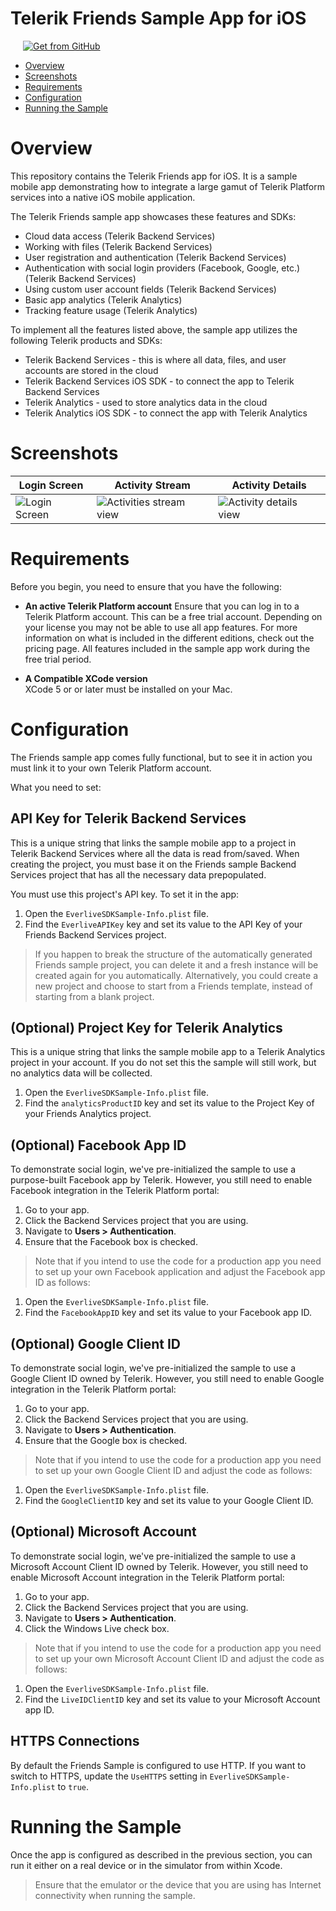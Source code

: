 
# Telerik Friends Sample App for iOS

<a href="https://github.com/telerik/platform-friends-ios" target="_blank"><img style="padding-left:20px" src="http://docs.telerik.com/platform/samples/images/get-github.png" alt="Get from GitHub" title="Get from GitHub"></a>

* [Overview](#overview)
* [Screenshots](#screenshots)
* [Requirements](#requirements)
* [Configuration](#configuration)
* [Running the Sample](#running-the-sample)

# Overview

This repository contains the Telerik Friends app for iOS. It is a sample mobile app demonstrating how to integrate a large gamut of Telerik Platform services into a native iOS mobile application.

The Telerik Friends sample app showcases these features and SDKs:

- Cloud data access (Telerik Backend Services)
- Working with files (Telerik Backend Services)
- User registration and authentication (Telerik Backend Services)
- Authentication with social login providers (Facebook, Google, etc.) (Telerik Backend Services)
- Using custom user account fields (Telerik Backend Services)
- Basic app analytics (Telerik Analytics)
- Tracking feature usage (Telerik Analytics)

To implement all the features listed above, the sample app utilizes the following Telerik products and SDKs:

- Telerik Backend Services - this is where all data, files, and user accounts are stored in the cloud
- Telerik Backend Services iOS SDK - to connect the app to Telerik Backend Services
- Telerik Analytics - used to store analytics data in the cloud
- Telerik Analytics iOS SDK - to connect the app with Telerik Analytics

# Screenshots

Login Screen|Activity Stream|Activity Details
---|---|---
![Login Screen](https://raw.githubusercontent.com/telerik/platform-friends-ios/master/screenshots/ios-login-screen.png)|![Activities stream view](https://raw.githubusercontent.com/telerik/platform-friends-ios/master/screenshots/ios-activities-stream.png)|![Activity details view](https://raw.githubusercontent.com/telerik/platform-friends-ios/master/screenshots/ios-activity-details.png)


# Requirements

Before you begin, you need to ensure that you have the following:

- **An active Telerik Platform account**
Ensure that you can log in to a Telerik Platform account. This can be a free trial account. Depending on your license you may not be able to use all app features. For more information on what is included in the different editions, check out the pricing page. All features included in the sample app work during the free trial period.

- **A Compatible XCode version**  
XCode 5 or or later must be installed on your Mac.

# Configuration

The Friends sample app comes fully functional, but to see it in action you must link it to your own Telerik Platform account.

What you need to set:

## API Key for Telerik Backend Services

This is a unique string that links the sample mobile app to a project in Telerik Backend Services where all the data is read from/saved. When creating the project, you must base it on the Friends sample Backend Services project that has all the necessary data prepopulated.

You must use this project's API key. To set it in the app:

1. Open the `EverliveSDKSample-Info.plist` file.
2. Find the `EverliveAPIKey` key and set its value to the API Key of your Friends Backend Services project.

> If you happen to break the structure of the automatically generated Friends sample project, you can delete it and a fresh instance will be created again for you automatically. Alternatively, you could create a new project and choose to start from a Friends template, instead of starting from a blank project.

## (Optional) Project Key for Telerik Analytics

This is a unique string that links the sample mobile app to a Telerik Analytics project in your account. If you do not set this the sample will still work, but no analytics data will be collected.
	
1. Open the `EverliveSDKSample-Info.plist` file.
2. Find the `analyticsProductID` key and set its value to the Project Key of your Friends Analytics project.

## (Optional) Facebook App ID
To demonstrate social login, we've pre-initialized the sample to use a purpose-built Facebook app by Telerik. However, you still need to enable Facebook integration in the Telerik Platform portal:

1. Go to your app.
2. Click the Backend Services project that you are using.
3. Navigate to **Users > Authentication**.
4. Ensure that the Facebook box is checked.

> Note that if you intend to use the code for a production app you need to set up your own Facebook application and adjust the Facebook app ID as follows:
	
1. Open the `EverliveSDKSample-Info.plist` file.
2. Find the `FacebookAppID` key and set its value to your Facebook app ID.

## (Optional) Google Client ID

To demonstrate social login, we've pre-initialized the sample to use a Google Client ID owned by Telerik. However, you still need to enable Google integration in the Telerik Platform portal:

1. Go to your app.
2. Click the Backend Services project that you are using.
3. Navigate to **Users > Authentication**.
4. Ensure that the Google box is checked.

> Note that if you intend to use the code for a production app you need to set up your own Google Client ID and adjust the code as follows:

1. Open the `EverliveSDKSample-Info.plist` file.
2. Find the `GoogleClientID` key and set its value to your Google Client ID.

## (Optional) Microsoft Account

To demonstrate social login, we've pre-initialized the sample to use a  Microsoft Account Client ID owned by Telerik. However, you still need to enable Microsoft Account integration in the Telerik Platform portal:

1. Go to your app.
2. Click the Backend Services project that you are using.
3. Navigate to **Users > Authentication**.
4. Click the Windows Live check box.

> Note that if you intend to use the code for a production app you need to set up your own Microsoft Account Client ID and adjust the code as follows:

1. Open the `EverliveSDKSample-Info.plist` file.
2. Find the `LiveIDClientID` key and set its value to your Microsoft Account app ID.

## HTTPS Connections

By default the Friends Sample is configured to use HTTP. If you want to switch to HTTPS, update the `UseHTTPS` setting in `EverliveSDKSample-Info.plist` to `true`.

# Running the Sample

Once the app is configured as described in the previous section, you can run it either on a real device or in the simulator from within Xcode.

> Ensure that the emulator or the device that you are using has Internet connectivity when running the sample.

